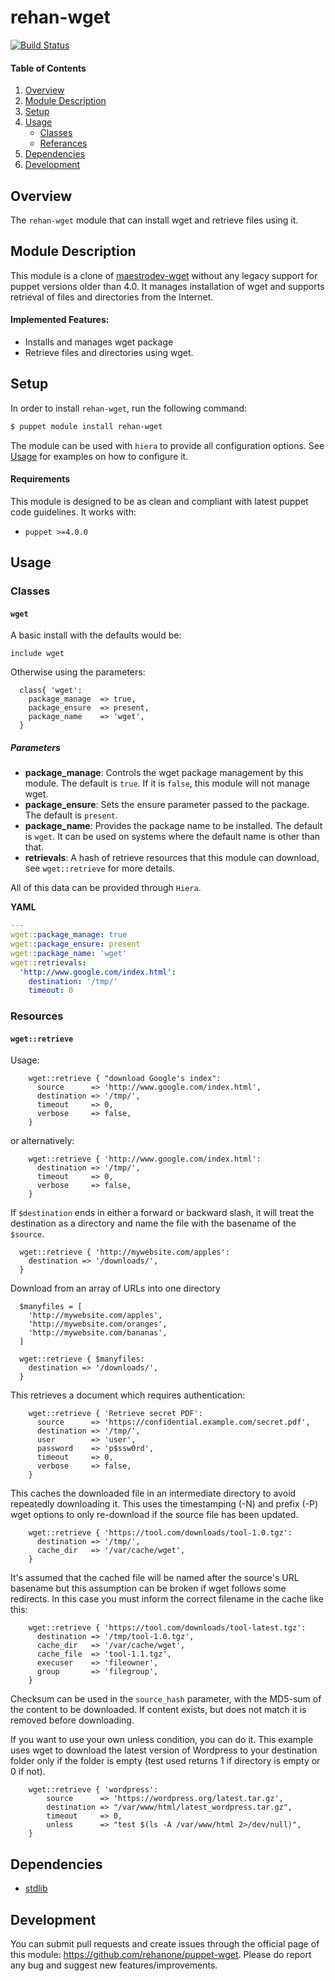 # rehan-wget

[![Build Status](https://travis-ci.org/rehanone/puppet-wget.svg?branch=master)](https://travis-ci.org/rehanone/puppet-wget)

#### Table of Contents
1. [Overview](#overview)
2. [Module Description](#module-description)
3. [Setup](#setup)
4. [Usage](#usage)
    * [Classes](#classes)
    * [Referances](#referances)
5. [Dependencies](#dependencies)
6. [Development](#development)

## Overview
The `rehan-wget` module that can install wget and retrieve files using it.

## Module Description
This module is a clone of [maestrodev-wget](https://forge.puppet.com/maestrodev/wget) without any legacy support for 
puppet versions older than 4.0. It manages installation of wget and supports retrieval of files and directories from the 
Internet.

#### Implemented Features:
* Installs and manages wget package
* Retrieve files and directories using wget.

## Setup
In order to install `rehan-wget`, run the following command:
```bash
$ puppet module install rehan-wget
```
The module can be used with `hiera` to provide all configuration options. See [Usage](#usage) for examples on how to configure it.

#### Requirements
This module is designed to be as clean and compliant with latest puppet code guidelines. It works with:

  - `puppet >=4.0.0`

## Usage

### Classes

#### `wget`

A basic install with the defaults would be:
```puppet
include wget
```

Otherwise using the parameters:  
```puppet
  class{ 'wget':
    package_manage  => true,
    package_ensure  => present,
    package_name    => 'wget',
  }
```

##### Parameters

* **package_manage**: Controls the wget package management by this module. The default is `true`. If it is `false`, this module will not manage wget.
* **package_ensure**: Sets the ensure parameter passed to the package. The default is `present`.
* **package_name**: Provides the package name to be installed. The default is `wget`. It can be used on systems where the default name is other than that.
* **retrievals**: A hash of retrieve resources that this module can download, see `wget::retrieve` for more details.


All of this data can be provided through `Hiera`. 

**YAML**
```yaml
---
wget::package_manage: true
wget::package_ensure: present
wget::package_name: 'wget'
wget::retrievals:
  'http://www.google.com/index.html':
    destination: '/tmp/'
    timeout: 0
```

### Resources

#### `wget::retrieve`


Usage:


```puppet
    wget::retrieve { "download Google's index":
      source      => 'http://www.google.com/index.html',
      destination => '/tmp/',
      timeout     => 0,
      verbose     => false,
    }
```
or alternatively: 

```puppet
    wget::retrieve { 'http://www.google.com/index.html':
      destination => '/tmp/',
      timeout     => 0,
      verbose     => false,
    }
```

If `$destination` ends in either a forward or backward slash, it will treat the destination as a directory and name the file with the basename of the `$source`.
```puppet
  wget::retrieve { 'http://mywebsite.com/apples':
    destination => '/downloads/',
  }
```

Download from an array of URLs into one directory
```puppet
  $manyfiles = [
    'http://mywebsite.com/apples',
    'http://mywebsite.com/oranges',
    'http://mywebsite.com/bananas',
  ]

  wget::retrieve { $manyfiles:
    destination => '/downloads/',
  }
```

This retrieves a document which requires authentication:

```puppet
    wget::retrieve { 'Retrieve secret PDF':
      source      => 'https://confidential.example.com/secret.pdf',
      destination => '/tmp/',
      user        => 'user',
      password    => 'p$ssw0rd',
      timeout     => 0,
      verbose     => false,
    }
```

This caches the downloaded file in an intermediate directory to avoid
repeatedly downloading it. This uses the timestamping (-N) and prefix (-P)
wget options to only re-download if the source file has been updated.

```puppet
    wget::retrieve { 'https://tool.com/downloads/tool-1.0.tgz':
      destination => '/tmp/',
      cache_dir   => '/var/cache/wget',
    }
```

It's assumed that the cached file will be named after the source's URL
basename but this assumption can be broken if wget follows some redirects. In
this case you must inform the correct filename in the cache like this:

```puppet
    wget::retrieve { 'https://tool.com/downloads/tool-latest.tgz':
      destination => '/tmp/tool-1.0.tgz',
      cache_dir   => '/var/cache/wget',
      cache_file  => 'tool-1.1.tgz',
      execuser    => 'fileowner',
      group       => 'filegroup',
    }
```

Checksum can be used in the `source_hash` parameter, with the MD5-sum of the content to be downloaded.
If content exists, but does not match it is removed before downloading.

If you want to use your own unless condition, you can do it. This example uses wget to download the latest version of Wordpress to your destination folder only if the folder is empty (test used returns 1 if directory is empty or 0 if not).
```puppet
    wget::retrieve { 'wordpress':
        source      => 'https://wordpress.org/latest.tar.gz',
        destination => "/var/www/html/latest_wordpress.tar.gz",
        timeout     => 0,
        unless      => "test $(ls -A /var/www/html 2>/dev/null)",
    }
```

## Dependencies

* [stdlib][1]

[1]:https://github.com/puppetlabs/puppetlabs-stdlib

## Development

You can submit pull requests and create issues through the official page of this module: https://github.com/rehanone/puppet-wget. 
Please do report any bug and suggest new features/improvements.
